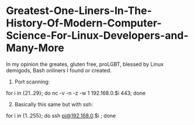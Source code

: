 # Greatest-One-Liners-In-The-History-Of-Modern-Computer-Science-For-Linux-Developers-and-Many-More
In my opinion the greates, gluten free, proLGBT, blessed by Linux demigods, Bash onliners I found or created.


1. Port scanning:

for i in {21..29}; do nc -v -n -z -w 1 192.168.0.$i 443; done 

2. Basically this same but with ssh:

for i in {1..255}; do ssh pi@192.168.0.$i ; done 
